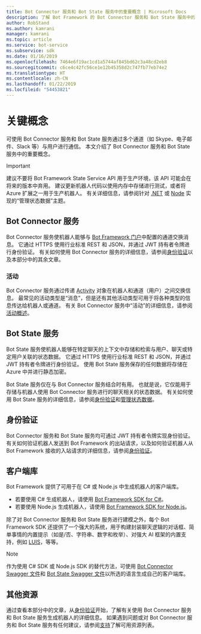 ```yaml
---
title: Bot Connector 服务和 Bot State 服务中的重要概念 | Microsoft Docs
description: 了解 Bot Framework 的 Bot Connector 服务和 Bot State 服务中的重要概念。
author: RobStand
ms.author: kamrani
manager: kamrani
ms.topic: article
ms.service: bot-service
ms.subservice: sdk
ms.date: 01/16/2019
ms.openlocfilehash: 7464e6f19ac1cd1a5744af845bd62c3a48cd2eb8
ms.sourcegitcommit: c6ce4c42fc56ce1e12b45358d2c747fb77eb74e2
ms.translationtype: HT
ms.contentlocale: zh-CN
ms.lasthandoff: 01/22/2019
ms.locfileid: "54453821"
---
```

# <a name="key-concepts"></a>关键概念

可使用 Bot Connector 服务和 Bot State 服务通过多个通道（如 Skype、电子邮件、Slack 等）与用户进行通信。 本文介绍了 Bot Connector 服务和 Bot State 服务中的重要概念。

> [!IMPORTANT]
> 建议不要将 Bot Framework State Service API 用于生产环境，该 API 可能会在将来的版本中弃用。 建议更新机器人代码以使用内存中存储进行测试，或者将 Azure 扩展之一用于生产机器人。 有关详细信息，请参阅针对 [.NET](~/dotnet/bot-builder-dotnet-state.md) 或 [Node](~/nodejs/bot-builder-nodejs-state.md) 实现的“管理状态数据”主题。

## <a name="bot-connector-service"></a>Bot Connector 服务

Bot Connector 服务使机器人能够与 <a href="https://dev.botframework.com/" target="_blank">Bot Framework 门户</a>中配置的通道交换消息。 它通过 HTTPS 使用行业标准 REST 和 JSON，并通过 JWT 持有者令牌进行身份验证。 有关如何使用 Bot Connector 服务的详细信息，请参阅[身份验证](bot-framework-rest-connector-authentication.md)以及本部分中的其余文章。

### <a name="activity"></a>活动

Bot Connector 服务通过传递 [Activity][Activity] 对象在机器人和通道（用户）之间交换信息。 最常见的活动类型是“消息”，但是还有其他活动类型可用于将各种类型的信息传达给机器人或通道。 有关 Bot Connector 服务中“活动”的详细信息，请参阅[活动概述](bot-framework-rest-connector-activities.md)。

## <a name="bot-state-service"></a>Bot State 服务

Bot State 服务使机器人能够在特定聊天的上下文中存储和检索与用户、聊天或特定用户关联的状态数据。 它通过 HTTPS 使用行业标准 REST 和 JSON，并通过 JWT 持有者令牌进行身份验证。 使用 Bot State 服务保存的任何数据将存储在 Azure 中并进行静态加密。

Bot State 服务仅在与 Bot Connector 服务结合时有用。 也就是说，它仅能用于存储与机器人使用 Bot Connector 服务进行的聊天相关的状态数据。 有关如何使用 Bot State 服务的详细信息，请参阅[身份验证](bot-framework-rest-connector-authentication.md)和[管理状态数据](bot-framework-rest-state.md)。

## <a name="authentication"></a>身份验证

Bot Connector 服务和 Bot State 服务均可通过 JWT 持有者令牌实现身份验证。 有关如何验证机器人发送到 Bot Framework 的出站请求，以及如何验证机器人从 Bot Framework 接收的入站请求的详细信息，请参阅[身份验证](bot-framework-rest-connector-authentication.md)。 

## <a name="client-libraries"></a>客户端库

Bot Framework 提供了可用于在 C# 或 Node.js 中生成机器人的客户端库。 

- 若要使用 C# 生成机器人，请使用 [Bot Framework SDK for C#](../dotnet/bot-builder-dotnet-overview.md)。 
- 若要使用 Node.js 生成机器人，请使用 [Bot Framework SDK for Node.js](../nodejs/index.md)。 

除了对 Bot Connector 服务和 Bot State 服务进行建模之外，每个 Bot Framework SDK 还提供了一个强大的系统，用于构建封装聊天逻辑的对话框、简单事情的内置提示（如是/否、字符串、数字和枚举）、对强大 AI 框架的内置支持，例如 <a href="https://www.luis.ai/" target="_blank">LUIS</a>，等等。 

> [!NOTE]
> 作为使用 C# SDK 或 Node.js SDK 的替代方法，可使用 <a href="https://aka.ms/connector-swagger-file" target="_blank">Bot Connector Swagger 文件</a>和 <a href="https://aka.ms/state-swagger-file" target="_blank">Bot State Swagger 文件</a>以所选的语言生成自己的客户端库。

## <a name="additional-resources"></a>其他资源

通过查看本部分中的文章，从[身份验证](bot-framework-rest-connector-authentication.md)开始，了解有关使用 Bot Connector 服务和 Bot State 服务生成机器人的详细信息。 如果遇到问题或对 Bot Connector 服务和 Bot State 服务有任何建议，请参阅[支持](../bot-service-resources-links-help.md)了解可用资源列表。 

[Activity]: bot-framework-rest-connector-api-reference.md#activity-object